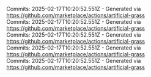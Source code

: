 Commits: 2025-02-17T10:20:52.551Z - Generated via https://github.com/marketplace/actions/artificial-grass
<br>
Commits: 2025-02-17T10:20:52.551Z - Generated via https://github.com/marketplace/actions/artificial-grass
<br>
Commits: 2025-02-17T10:20:52.551Z - Generated via https://github.com/marketplace/actions/artificial-grass
<br>
Commits: 2025-02-17T10:20:52.551Z - Generated via https://github.com/marketplace/actions/artificial-grass
<br>
Commits: 2025-02-17T10:20:52.551Z - Generated via https://github.com/marketplace/actions/artificial-grass
<br>
